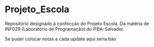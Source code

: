 # Projeto_Escola
Repositório designado à confecção do Projeto Escola. Da matéria de INF029 (Laboratório de Programação) do IFBA-Salvador.

Se puder colocar notas a cada update aqui seria bão

